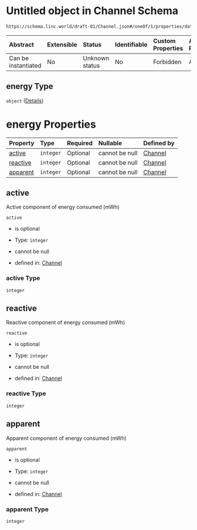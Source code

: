 # Untitled object in Channel Schema

```txt
https://schema.linc.world/draft-01/Channel.json#/oneOf/1/properties/data/properties/energy
```



| Abstract            | Extensible | Status         | Identifiable | Custom Properties | Additional Properties | Access Restrictions | Defined In                                           |
| :------------------ | :--------- | :------------- | :----------- | :---------------- | :-------------------- | :------------------ | :--------------------------------------------------- |
| Can be instantiated | No         | Unknown status | No           | Forbidden         | Allowed               | none                | [Channel.json*](Channel.json "open original schema") |

## energy Type

`object` ([Details](channel-oneof-channel-with-rogowski-coil-properties-data-properties-energy.md))

# energy Properties

| Property              | Type      | Required | Nullable       | Defined by                                                                                                                                                                                                                    |
| :-------------------- | :-------- | :------- | :------------- | :---------------------------------------------------------------------------------------------------------------------------------------------------------------------------------------------------------------------------- |
| [active](#active)     | `integer` | Optional | cannot be null | [Channel](channel-oneof-channel-with-rogowski-coil-properties-data-properties-energy-properties-active.md "https://schema.linc.world/draft-01/Channel.json#/oneOf/1/properties/data/properties/energy/properties/active")     |
| [reactive](#reactive) | `integer` | Optional | cannot be null | [Channel](channel-oneof-channel-with-rogowski-coil-properties-data-properties-energy-properties-reactive.md "https://schema.linc.world/draft-01/Channel.json#/oneOf/1/properties/data/properties/energy/properties/reactive") |
| [apparent](#apparent) | `integer` | Optional | cannot be null | [Channel](channel-oneof-channel-with-rogowski-coil-properties-data-properties-energy-properties-apparent.md "https://schema.linc.world/draft-01/Channel.json#/oneOf/1/properties/data/properties/energy/properties/apparent") |

## active

Active component of energy consumed (mWh)

`active`

*   is optional

*   Type: `integer`

*   cannot be null

*   defined in: [Channel](channel-oneof-channel-with-rogowski-coil-properties-data-properties-energy-properties-active.md "https://schema.linc.world/draft-01/Channel.json#/oneOf/1/properties/data/properties/energy/properties/active")

### active Type

`integer`

## reactive

Reactive component of energy consumed (mWh)

`reactive`

*   is optional

*   Type: `integer`

*   cannot be null

*   defined in: [Channel](channel-oneof-channel-with-rogowski-coil-properties-data-properties-energy-properties-reactive.md "https://schema.linc.world/draft-01/Channel.json#/oneOf/1/properties/data/properties/energy/properties/reactive")

### reactive Type

`integer`

## apparent

Apparent component of energy consumed (mWh)

`apparent`

*   is optional

*   Type: `integer`

*   cannot be null

*   defined in: [Channel](channel-oneof-channel-with-rogowski-coil-properties-data-properties-energy-properties-apparent.md "https://schema.linc.world/draft-01/Channel.json#/oneOf/1/properties/data/properties/energy/properties/apparent")

### apparent Type

`integer`
